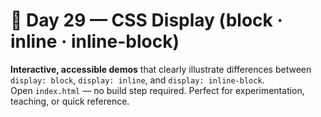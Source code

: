 # 🌟 Day 29 — CSS Display (block · inline · inline-block)

**Interactive, accessible demos** that clearly illustrate differences between `display: block`, `display: inline`, and `display: inline-block`.  
Open `index.html` — no build step required. Perfect for experimentation, teaching, or quick reference.
